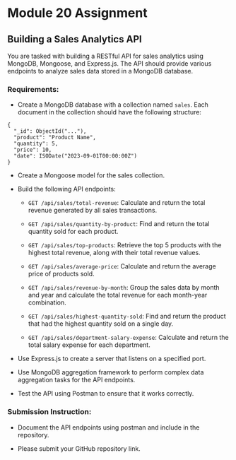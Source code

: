 # Module 20 Assignment

## Building a Sales Analytics API

You are tasked with building a RESTful API for sales analytics using MongoDB, Mongoose, and Express.js. The API should provide various endpoints to analyze sales data stored in a MongoDB database.

### Requirements:

- Create a MongoDB database with a collection named `sales`. Each document in the collection should have the following structure:

```
{
  "_id": ObjectId("..."),
  "product": "Product Name",
  "quantity": 5,
  "price": 10,
  "date": ISODate("2023-09-01T00:00:00Z")
}
```

- Create a Mongoose model for the sales collection.

- Build the following API endpoints:

  - `GET /api/sales/total-revenue`: Calculate and return the total revenue generated by all sales transactions.

  - `GET /api/sales/quantity-by-product`: Find and return the total quantity sold for each product.

  - `GET /api/sales/top-products`: Retrieve the top 5 products with the highest total revenue, along with their total revenue values.

  - `GET /api/sales/average-price`: Calculate and return the average price of products sold.

  - `GET /api/sales/revenue-by-month`: Group the sales data by month and year and calculate the total revenue for each month-year combination.

  - `GET /api/sales/highest-quantity-sold`: Find and return the product that had the highest quantity sold on a single day.

  - `GET /api/sales/department-salary-expense`: Calculate and return the total salary expense for each department.

- Use Express.js to create a server that listens on a specified port.

- Use MongoDB aggregation framework to perform complex data aggregation tasks for the API endpoints.

- Test the API using Postman to ensure that it works correctly.

### Submission Instruction:

- Document the API endpoints using postman and include in the repository.

- Please submit your GitHub repository link.
